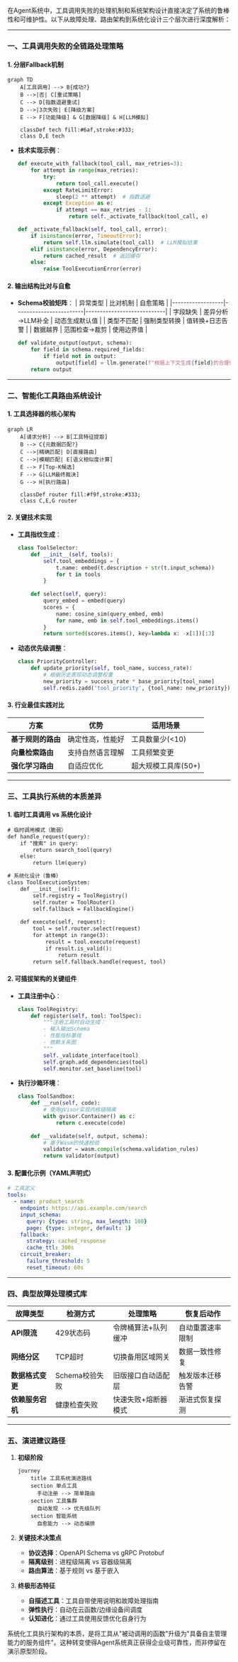 在Agent系统中，工具调用失败的处理机制和系统架构设计直接决定了系统的鲁棒性和可维护性。以下从故障处理、路由架构到系统化设计三个层次进行深度解析：

---

### 一、工具调用失败的全链路处理策略
#### 1. **分层Fallback机制**
```mermaid
graph TD
    A[工具调用] --> B{成功?}
    B -->|否| C[重试策略]
    C --> D[指数退避重试]
    D -->|3次失败| E[降级方案]
    E --> F[功能降级] & G[数据降级] & H[LLM模拟]
    
    classDef tech fill:#6af,stroke:#333;
    class D,E tech
```
- **技术实现示例**：
  ```python
  def execute_with_fallback(tool_call, max_retries=3):
      for attempt in range(max_retries):
          try:
              return tool_call.execute()
          except RateLimitError:
              sleep(2 ** attempt)  # 指数退避
          except Exception as e:
              if attempt == max_retries - 1:
                  return self._activate_fallback(tool_call, e)
  
  def _activate_fallback(self, tool_call, error):
      if isinstance(error, TimeoutError):
          return self.llm.simulate(tool_call)  # LLM模拟结果
      elif isinstance(error, DependencyError):
          return cached_result  # 返回缓存
      else:
          raise ToolExecutionError(error)
  ```

#### 2. **输出结构比对与自愈**
- **Schema校验矩阵**：
  | 异常类型         | 比对机制                | 自愈策略                     |
  |------------------|------------------------|----------------------------|
  | 字段缺失         | 差异分析→LLM补全       | 动态生成默认值              |
  | 类型不匹配       | 强制类型转换           | 值转换+日志告警             |
  | 数据越界         | 范围检查→裁剪          | 使用边界值                  |

  ```python
  def validate_output(output, schema):
      for field in schema.required_fields:
          if field not in output:
              output[field] = llm.generate(f"根据上下文生成{field}的合理值")
      return output
  ```

---

### 二、智能化工具路由系统设计
#### 1. **工具选择器的核心架构**
```mermaid
graph LR
    A[请求分析] --> B[工具特征提取]
    B --> C{元数据匹配?}
    C -->|精确匹配| D[直接路由]
    C -->|模糊匹配| E[语义相似度计算]
    E --> F[Top-K候选]
    F --> G[LLM最终裁决]
    G --> H[执行路由]
    
    classDef router fill:#f9f,stroke:#333;
    class C,E,G router
```

#### 2. **关键技术实现**
- **工具指纹生成**：
  ```python
  class ToolSelector:
      def __init__(self, tools):
          self.tool_embeddings = {
              t.name: embed(t.description + str(t.input_schema))
              for t in tools
          }
      
      def select(self, query):
          query_embed = embed(query)
          scores = {
              name: cosine_sim(query_embed, emb)
              for name, emb in self.tool_embeddings.items()
          }
          return sorted(scores.items(), key=lambda x: -x[1])[:3]
  ```

- **动态优先级调整**：
  ```python
  class PriorityController:
      def update_priority(self, tool_name, success_rate):
          # 根据历史表现动态调整权重
          new_priority = success_rate * base_priority[tool_name]
          self.redis.zadd('tool_priority', {tool_name: new_priority})
  ```

#### 3. **行业最佳实践对比**
| 方案                | 优势                          | 适用场景              |
|---------------------|-----------------------------|---------------------|
| **基于规则的路由**   | 确定性高，性能好             | 工具数量少(<10)      |
| **向量检索路由**     | 支持自然语言理解             | 工具频繁变更         |
| **强化学习路由**     | 自适应优化                   | 超大规模工具库(50+) |

---

### 三、工具执行系统的本质差异
#### 1. **临时工具调用 vs 系统化设计**
```diff
# 临时调用模式（脆弱）
def handle_request(query):
    if "搜索" in query:
        return search_tool(query)
    else:
        return llm(query)

# 系统化设计（鲁棒）
class ToolExecutionSystem:
    def __init__(self):
        self.registry = ToolRegistry()
        self.router = ToolRouter()
        self.fallback = FallbackEngine()
    
    def execute(self, request):
        tool = self.router.select(request)
        for attempt in range(3):
            result = tool.execute(request)
            if result.is_valid():
                return result
        return self.fallback.handle(request, tool)
```

#### 2. **可插拔架构的关键组件**
- **工具注册中心**：
  ```python
  class ToolRegistry:
      def register(self, tool: ToolSpec):
          """注册工具时自动生成：
          - 输入输出Schema
          - 性能指标基线
          - 依赖关系图
          """
          self._validate_interface(tool)
          self.graph.add_dependencies(tool)
          self.monitor.set_baseline(tool)
  ```

- **执行沙箱环境**：
  ```python
  class ToolSandbox:
      def __run(self, code):
          # 使用gVisor实现内核级隔离
          with gvisor.Container() as c:
              return c.execute(code)
      
      def __validate(self, output, schema):
          # 基于Wasm的快速校验
          validator = wasm.compile(schema.validation_rules)
          return validator(output)
  ```

#### 3. **配置化示例（YAML声明式）**
```yaml
# 工具定义
tools:
  - name: product_search
    endpoint: https://api.example.com/search
    input_schema: 
      query: {type: string, max_length: 100}
      page: {type: integer, default: 1}
    fallback:
      strategy: cached_response
      cache_ttl: 300s
    circuit_breaker:
      failure_threshold: 5
      reset_timeout: 60s
```

---

### 四、典型故障处理模式库
| 故障类型          | 检测方式                  | 处理策略                          | 恢复后动作               |
|-------------------|--------------------------|---------------------------------|------------------------|
| **API限流**       | 429状态码                | 令牌桶算法+队列缓冲              | 自动重置速率限制        |
| **网络分区**      | TCP超时                  | 切换备用区域网关                 | 数据一致性修复          |
| **数据格式变更**  | Schema校验失败           | 旧版接口自动适配层               | 触发版本迁移告警        |
| **依赖服务宕机**  | 健康检查失败             | 快速失败+熔断器模式              | 渐进式恢复探测          |

---

### 五、演进建议路径
1. **初级阶段**  
   ```mermaid
   journey
       title 工具系统演进路线
       section 单点工具
         手动注册 --> 简单路由
       section 工具集群
         自动发现 --> 优先级队列
       section 智能系统
         自愈能力 --> 动态编排
   ```

2. **关键技术决策点**  
   - **协议选择**：OpenAPI Schema vs gRPC Protobuf  
   - **隔离级别**：进程级隔离 vs 容器级隔离  
   - **路由算法**：基于规则 vs 基于嵌入  

3. **终极形态特征**  
   - **自描述工具**：工具自带使用说明和故障处理指南  
   - **弹性执行**：自动在云函数/边缘设备间调度  
   - **认知进化**：通过工具使用反馈优化自身行为  

系统化工具执行架构的本质，是将工具从"被动调用的函数"升级为"具备自主管理能力的服务组件"。这种转变使得Agent系统真正获得企业级可靠性，而非停留在演示原型阶段。
